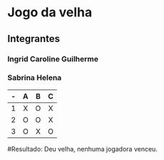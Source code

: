 # Jogo da velha
## Integrantes
### Ingrid Caroline Guilherme
### Sabrina Helena

| -  |  A     | B     | C     |
| -- | :---:  | :---: | :---: |
| 1  | X      | O     | X     |
| 2  | O      | O     | X     |
| 3  | O      | X     | O     |

#Resultado: Deu velha, nenhuma jogadora venceu.
